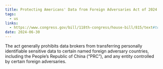 ```yaml
---
title: Protecting Americans' Data from Foreign Adversaries Act of 2024
tags:
  - us
links:
  - https://www.congress.gov/bill/118th-congress/house-bill/815/text#toc-HCC58F0DED71047C2BE42E0885BA5AB4D
date: 2024-06-30
---
```

 The act generally prohibits data brokers from transferring personally identifiable sensitive data to certain named foreign adversary countries, including the People’s Republic of China (“PRC”), and any entity controlled by certain foreign adversaries.